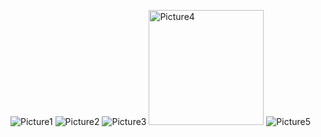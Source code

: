 ![Picture1](https://user-images.githubusercontent.com/105836429/169759881-3f40a1c9-d442-4a63-beec-eaae5ad7f4ab.png)
![Picture2](https://user-images.githubusercontent.com/105836429/169759890-cb9fce56-f1e3-454a-bba4-553718d0e3f7.png)
![Picture3](https://user-images.githubusercontent.com/105836429/169759894-63a71fe4-74c4-431a-98a1-fc842fadf9fe.jpg)
<img width="184" alt="Picture4" src="https://user-images.githubusercontent.com/105836429/169759898-50a3cf78-ce1c-42ee-b5de-707a43c2f14e.png">
![Picture5](https://user-images.githubusercontent.com/105836429/169759900-67a02408-25a1-432f-8f8f-47ea9499a66d.png)

